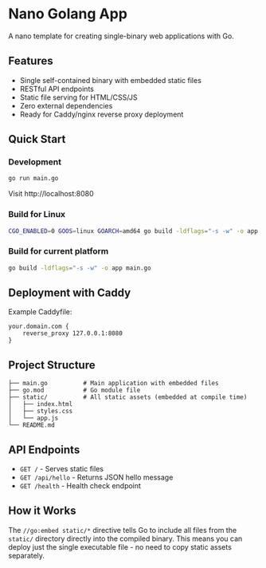 # Nano Golang App

A nano template for creating single-binary web applications with Go.

## Features

- Single self-contained binary with embedded static files
- RESTful API endpoints
- Static file serving for HTML/CSS/JS
- Zero external dependencies
- Ready for Caddy/nginx reverse proxy deployment

## Quick Start

### Development

```bash
go run main.go
```

Visit http://localhost:8080

### Build for Linux

```bash
CGO_ENABLED=0 GOOS=linux GOARCH=amd64 go build -ldflags="-s -w" -o app main.go
```

### Build for current platform

```bash
go build -ldflags="-s -w" -o app main.go
```

## Deployment with Caddy

Example Caddyfile:

```
your.domain.com {
    reverse_proxy 127.0.0.1:8080
}
```

## Project Structure

```
├── main.go          # Main application with embedded files
├── go.mod           # Go module file
├── static/          # All static assets (embedded at compile time)
│   ├── index.html
│   ├── styles.css
│   └── app.js
└── README.md
```

## API Endpoints

- `GET /` - Serves static files
- `GET /api/hello` - Returns JSON hello message
- `GET /health` - Health check endpoint

## How it Works

The `//go:embed static/*` directive tells Go to include all files from the `static/` directory directly into the compiled binary. This means you can deploy just the single executable file - no need to copy static assets separately.
